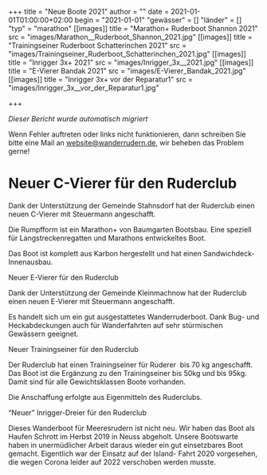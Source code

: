+++
title = "Neue Boote 2021"
author = ""
date = 2021-01-01T01:00:00+02:00
begin = "2021-01-01"
"gewässer" = []
"länder" = []
"typ" = "marathon"
[[images]]
title = "Marathon+ Ruderboot Shannon 2021"
src = "images/Marathon__Ruderboot_Shannon_2021.jpg"
[[images]]
title = "Trainingseiner Ruderboot Schatterinchen 2021"
src = "images/Trainingseiner_Ruderboot_Schatterinchen_2021.jpg"
[[images]]
title = "Inrigger 3x+ 2021"
src = "images/Inrigger_3x__2021.jpg"
[[images]]
title = "E-Vierer Bandak 2021"
src = "images/E-Vierer_Bandak_2021.jpg"
[[images]]
title = "Inrigger 3x+ vor der Reparatur1"
src = "images/Inrigger_3x__vor_der_Reparatur1.jpg"

+++


*Dieser Bericht wurde automatisch migriert*

Wenn Fehler auftreten oder links nicht funktionieren, dann schreiben Sie bitte eine Mail an website@wanderrudern.de, wir beheben das Problem gerne!



# Neuer C-Vierer für den Ruderclub


Dank der Unterstützung der Gemeinde Stahnsdorf hat der Ruderclub einen neuen C-Vierer mit Steuermann angeschafft.

Die Rumpfform ist ein Marathon+ von Baumgarten Bootsbau. Eine speziell für Langstreckenregatten und Marathons entwickeltes Boot.

Das Boot ist komplett aus Karbon hergestellt und hat einen Sandwichdeck- Innenausbau.

Neuer E-Vierer für den Ruderclub

Dank der Unterstützung der Gemeinde Kleinmachnow hat der Ruderclub einen neuen E-Vierer mit Steuermann angeschafft.

Es handelt sich um ein gut ausgestattetes Wanderruderboot. Dank Bug- und Heckabdeckungen auch für Wanderfahrten auf sehr stürmischen Gewässern geeignet.

Neuer Trainingseiner für den Ruderclub

Der Ruderclub hat einen Trainingseiner für Ruderer  bis 70 kg angeschafft. Das Boot ist die Ergänzung zu den Trainingseiner bis 50kg und bis 95kg. Damit sind für alle Gewichtsklassen Boote vorhanden.

Die Anschaffung erfolgte aus Eigenmitteln des Ruderclubs.

“Neuer” Inrigger-Dreier für den Ruderclub

Dieses Wanderboot für Meeresrudern ist nicht neu. Wir haben das Boot als Haufen Schrott im Herbst 2019 in Neuss abgeholt. Unsere Bootswarte haben in unermüdlicher Arbeit daraus wieder ein gut einsetzbares Boot gemacht. Eigentlich war der Einsatz auf der Island- Fahrt 2020 vorgesehen, die wegen Corona leider auf 2022 verschoben werden musste.